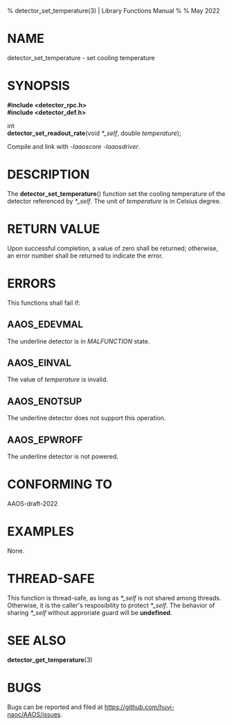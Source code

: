 % detector\_set\_temperature(3) | Library Functions Manual
%
% May 2022

NAME
====

detector\_set\_temperature - set cooling temperature

SYNOPSIS
========

**#include <detector_rpc.h>**  
**#include <detector_def.h>**

int  
**detector_set_readout_rate**(void *\*\_self*, double *temperature*);

Compile and link with *-laaoscore* *-laaosdriver*.

DESCRIPTION
===========

The **detector_set_temperature**() function set the cooling temperature of the detector referenced by *\*\_self*. The unit of *temperature* is in Celsius degree.


RETURN VALUE
============

Upon successful completion, a value of zero shall be returned; otherwise, an error number shall be returned to indicate the error.

ERRORS
======

This functions shall fail if:

AAOS\_EDEVMAL
------------

The underline detector is in *MALFUNCTION* state.

AAOS\_EINVAL
------------

The value of *temperature* is invalid. 

AAOS\_ENOTSUP
------------

The underline detector does not support this operation.

AAOS\_EPWROFF
------------

The underline detector is not powered.

CONFORMING TO
=============

AAOS-draft-2022

EXAMPLES
========

None.

THREAD-SAFE
===========

This function is thread-safe, as long as *\*\_self* is not shared among threads. Otherwise, it is the caller's resposibility to protect *\*\_self*. The behavior of sharing *\*\_self* without approriate guard will be **undefined**.

SEE ALSO
========

**detector_get_temperature**(3)

BUGS
====

Bugs can be reported and filed at https://github.com/huyi-naoc/AAOS/issues.

